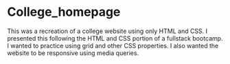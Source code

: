 # College_homepage
This was a recreation of a college website using only HTML and CSS. 
I presented this following the HTML and CSS portion of a fullstack bootcamp.
I wanted to practice using grid and other CSS properties.
I also wanted the website to be responsive using media queries. 
